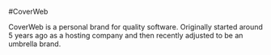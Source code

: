 #CoverWeb

CoverWeb is a personal brand for quality software. 
Originally started around 5 years ago as a hosting company and then recently adjusted to be an umbrella brand.
